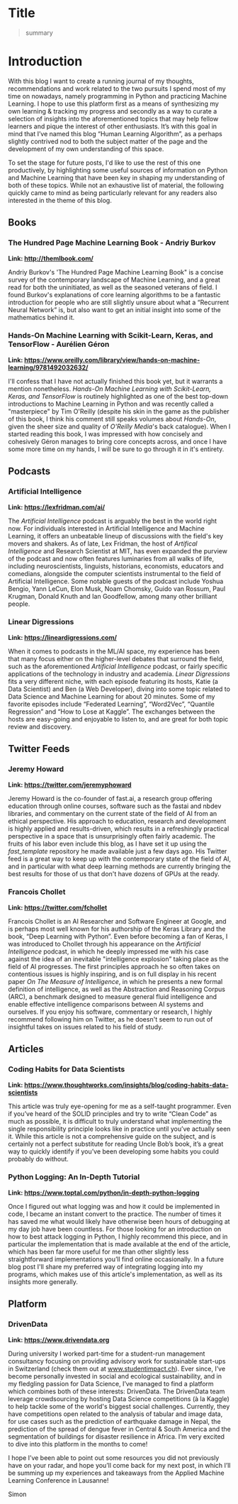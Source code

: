 
# Title
> summary


# Introduction

With this blog I want to create a running journal of my thoughts, recommendations and work related to the two pursuits I spend most of my time on nowadays, namely programming in Python and practicing Machine Learning. I hope to use this platform first as a means of synthesizing my own learning & tracking my progress and secondly as a way to curate a selection of insights into the aforementioned topics that may help fellow learners and pique the interest of other enthusiasts. It’s with this goal in mind that I’ve named this blog “Human Learning Algorithm”, as a perhaps slightly contrived nod to both the subject matter of the page and the development of my own understanding of this space.

To set the stage for future posts, I'd like to use the rest of this one productively, by highlighting some useful sources of information on Python and Machine Learning that have been key in shaping my understanding of both of these topics. While not an exhaustive list of material, the following quickly came to mind as being particularly relevant for any readers also interested in the theme of this blog.

## Books
### The Hundred Page Machine Learning Book - Andriy Burkov

**Link: http://themlbook.com/**

Andriy Burkov's 'The Hundred Page Machine Learning Book" is a concise survey of the contemporary landscape of Machine Learning, and a great read for both the uninitiated, as well as the seasoned veterans of field. I found Burkov's explanations of core learning algorithms to be a fantastic introduction for people who are still slightly unsure about what a “Recurrent Neural Network” is, but also want to get an initial insight into some of the mathematics behind it.


### Hands-On Machine Learning with Scikit-Learn, Keras, and TensorFlow - Aurélien Géron
**Link: https://www.oreilly.com/library/view/hands-on-machine-learning/9781492032632/**

I'll confess that I have not actually finished this book yet, but it warrants a mention nonetheless. *Hands-On Machine Learning with Scikit-Learn, Keras, and TensorFlow* is routinely highlighted as one of the best top-down introductions to Machine Learning in Python and was recently called a "masterpiece" by Tim O'Reilly (despite his skin in the game as the publisher of this book, I think his comment still speaks volumes about *Hands-On*, given the sheer size  and quality of *O'Reilly Media*'s back catalogue). When I started reading this book, I was impressed with how concisely and cohesively Géron manages to bring core concepts across, and once I have some more time on my hands, I will be sure to go through it in it's entirety.

## Podcasts
### Artificial Intelligence
**Link: https://lexfridman.com/ai/**

The *Artificial Intelligence* podcast is arguably the best in the world right now. For individuals interested in Artificial Intelligence and Machine Learning, it offers an unbeatable lineup of discussions with the field's key movers and shakers. As of late, Lex Fridman, the host of *Artifical Intelligence* and Research Scientist at MIT, has even expanded the purview of the podcast and now often features luminaries from all walks of life, including neuroscientists, linguists, historians, economists, educators and comedians, alongside the computer scientists instrumental to the field of Artificial Intelligence. Some notable guests of the podcast include Yoshua Bengio, Yann LeCun, Elon Musk, Noam Chomsky, Guido van Rossum, Paul Krugman, Donald Knuth and Ian Goodfellow, among many other brilliant people.

### Linear Digressions 
**Link: https://lineardigressions.com/**

When it comes to podcasts in the ML/AI space, my experience has been that many focus either on the higher-level debates that surround the field, such as the aforementioned *Artificial Intelligence* podcast, or fairly specific applications of the technology in industry and academia. *Linear Digressions* fits a very different niche, with each episode featuring its hosts, Katie (a Data Scientist) and Ben (a Web Developer),  diving into some topic related to Data Science and Machine Learning for about 20 minutes. Some of my favorite episodes include  “Federated Learning”, “Word2Vec”, “Quantile Regression” and “How to Lose at Kaggle”. The exchanges between the hosts are easy-going and enjoyable to listen to, and are great for both topic review and discovery.

## Twitter Feeds
### Jeremy Howard
**Link: https://twitter.com/jeremyphoward**

Jeremy Howard is the co-founder of fast.ai, a research group offering education through online courses, software such as the fastai and nbdev libraries, and commentary on the current state of the field of AI from an ethical perspective. His approach to education, research and development is highly applied and results-driven, which results in a refreshingly practical perspective in a space that is unsurprisingly often fairly academic.  The fruits of his labor even include this blog, as I have set it up using the *fast_template* repository he made available just a few days ago. His Twitter feed is a great way to keep up with the contemporary state of the field of AI, and in particular with what deep learning methods are currently bringing the best results for those of us that don't have dozens of GPUs at the ready.

### Francois Chollet
**Link: https://twitter.com/fchollet**

Francois Chollet is an AI Researcher and Software Engineer at Google, and is perhaps most well known for his authorship of the Keras Library and the book, “Deep Learning with Python”. Even before becoming a fan of Keras, I was introduced to Chollet through his appearance on the *Artificial Intelligence* podcast, in which he deeply impressed me with his case against the idea of an inevitable "intelligence explosion” taking place as the field of AI progresses. The first principles approach he so often takes on contentious issues is highly inspiring, and is on full display in his recent paper *On The Measure of Intelligence*, in which he presents a new formal definition of intelligence, as well as the Abstraction and Reasoning Corpus (ARC), a benchmark designed to measure general fluid intelligence and enable effective intelligence comparisons between AI systems and ourselves. If you enjoy his software, commentary or research, I highly recommend following him on Twitter, as he doesn't seem to run out of insightful takes on issues related to his field of study.

## Articles
### Coding Habits for Data Scientists
**Link: https://www.thoughtworks.com/insights/blog/coding-habits-data-scientists**

This article was truly eye-opening for me as a self-taught programmer. Even if you’ve heard of the SOLID principles and try to write “Clean Code” as much as possible, it is difficult to truly understand what implementing the single responsibility principle looks like in practice until you’ve actually seen it. While this article is not a comprehensive guide on the subject, and is certainly not a perfect substitute for reading Uncle Bob’s book, it’s a great way to quickly identify if you’ve been developing some habits you could probably do without. 

### Python Logging: An In-Depth Tutorial
**Link: https://www.toptal.com/python/in-depth-python-logging**

Once I figured out what logging was and how it could be implemented in code, I became an instant convert to the practice. The number of times it has saved me what would likely have otherwise been hours of debugging at my day job have been countless. For those looking for an introduction on how to best attack logging in Python, I highly recommend this piece, and in particular the implementation that is made available at the end of the article, which has been far more useful for me than other slightly less straightforward implementations you’ll find online occasionally. In a future blog post I'll share my preferred way of integrating logging into my programs, which makes use of this article's implementation, as well as its insights more generally.

## Platform

### DrivenData
**Link: https://www.drivendata.org**

During university I worked part-time for a student-run management consultancy focusing on providing advisory work for sustainable start-ups in Switzerland (check them out at www.studentimpact.ch). Ever since, I’ve become personally invested in social and ecological sustainability, and in my fledgling passion for Data Science, I’ve managed to find a platform which combines both of these interests: DrivenData. The DrivenData team leverage crowdsourcing by hosting Data Science competitions (à la Kaggle) to help tackle some of the world's biggest social challenges. Currently, they have competitions open related to the analysis of tabular and image data, for use cases such as the prediction of earthquake damage in Nepal, the prediction of the spread of dengue fever in Central & South America and the segmentation of buildings for disaster resilience in Africa. I’m very excited to dive into this platform in the months to come!

I hope I’ve been able to point out some resources you did not previously have on your radar, and hope you’ll come back for my next post, in which I’ll be summing up my experiences and takeaways from the Applied Machine Learning Conference in Lausanne!

Simon
